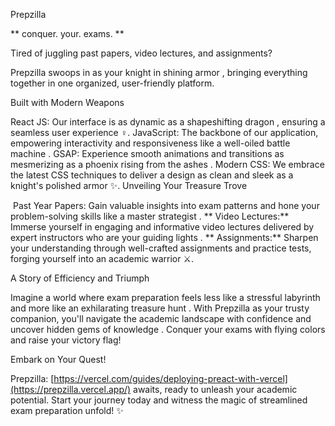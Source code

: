 Prepzilla

** conquer. your. exams. **

Tired of juggling past papers, video lectures, and assignments?

Prepzilla swoops in as your knight in shining armor ️, bringing everything together in one organized, user-friendly platform.

Built with Modern Weapons

React JS: Our interface is as dynamic as a shapeshifting dragon , ensuring a seamless user experience ‍♀️.
JavaScript: The backbone of our application, empowering interactivity and responsiveness like a well-oiled battle machine .
GSAP: Experience smooth animations and transitions as mesmerizing as a phoenix rising from the ashes .
Modern CSS: We embrace the latest CSS techniques to deliver a design as clean and sleek as a knight's polished armor ✨.
Unveiling Your Treasure Trove

️ Past Year Papers: Gain valuable insights into exam patterns and hone your problem-solving skills like a master strategist .
** Video Lectures:** Immerse yourself in engaging and informative video lectures delivered by expert instructors who are your guiding lights .
** Assignments:** Sharpen your understanding through well-crafted assignments and practice tests, forging yourself into an academic warrior ⚔️.

A Story of Efficiency and Triumph

Imagine a world where exam preparation feels less like a stressful labyrinth  and more like an exhilarating treasure hunt ️. With Prepzilla as your trusty companion, you'll navigate the academic landscape with confidence and uncover hidden gems of knowledge . Conquer your exams with flying colors and raise your victory flag!

Embark on Your Quest!

Prepzilla: [https://vercel.com/guides/deploying-preact-with-vercel](https://prepzilla.vercel.app/) awaits, ready to unleash your academic potential. Start your journey today and witness the magic of streamlined exam preparation unfold! ✨

